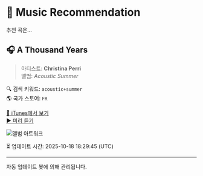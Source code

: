 
# 🎵 Music Recommendation

추천 곡은...

## 🎧 A Thousand Years  
> 아티스트: **Christina Perri**  
> 앨범: _Acoustic Summer_  

🔍 검색 키워드: `acoustic+summer`  
🌎 국가 스토어: `FR`

[🔗 iTunes에서 보기](https://music.apple.com/fr/album/a-thousand-years/1805863699?i=1805864254&uo=4)  
[▶️ 미리 듣기](https://audio-ssl.itunes.apple.com/itunes-assets/AudioPreview221/v4/16/77/27/167727b0-9cee-f6fe-8c52-baae8f5cb8d7/mzaf_9813003635188050132.plus.aac.p.m4a)

![앨범 아트워크](https://is1-ssl.mzstatic.com/image/thumb/Music211/v4/30/9c/78/309c78e0-c653-ef75-3e64-7bc5a7b37957/5059460387614.jpg/100x100bb.jpg)

⏳ 업데이트 시간: 2025-10-18 18:29:45 (UTC)

---
자동 업데이트 봇에 의해 관리됩니다.
